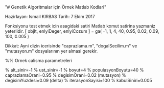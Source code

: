 "# Genetik Algoritmalar için Örnek Matlab Kodlari" 

Hazirlayan: Ismail KIRBAS   Tarih: 7 Ekim 2017

Fonksiyonu test etmek icin asagidaki satiri Matlab komut satirina yazmaniz yeterlidir.
[ objIt, enIyiDeger, enIyiCozum ] = ga( -1, 1, 4, 40, 0.95, 0.02, 0.09, 100, 0.005 )

Dikkat: Ayni dizin icerisinde  "caprazlama.m", "dogalSecilim.m" ve "mutasyon.m" dosyalarının yer almasi gerekir.

%% Ornek calisma parametreleri

% alt_sinir=-1 
% ust_sinir=-1
% boyut=4
% populasyonBoyutu=40
% caprazlamaOrani=0.95
% degisimOrani=0.02 (mutasyon)
% degisimYuzdesi=0.09 (delta)
% iterasyonSayisi=100
% kabulSiniri=0.005
